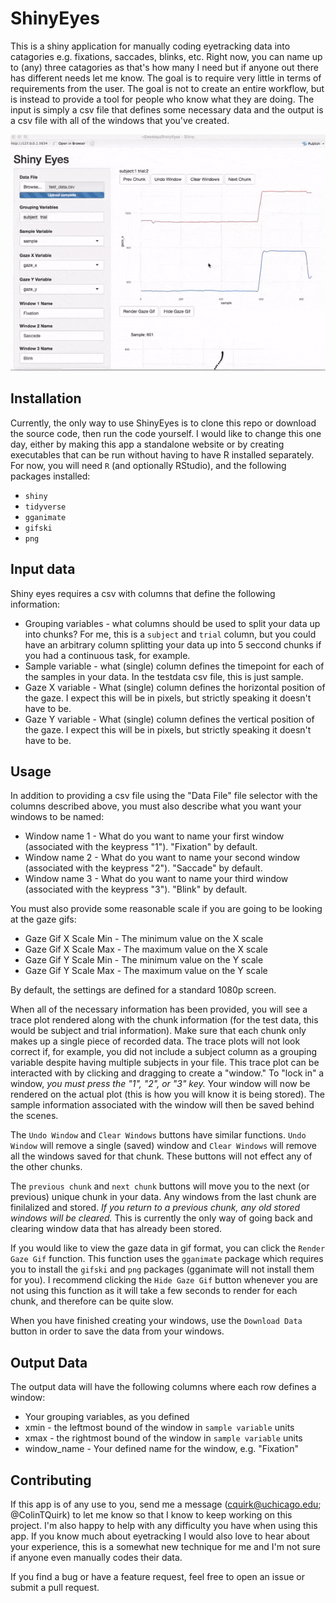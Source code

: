 # ShinyEyes

This is a shiny application for manually coding eyetracking data into catagories e.g. fixations, saccades, blinks, etc. Right now, you can name up to (any) three catagories as that's how many I need but if anyone out there has different needs let me know. The goal is to require very little in terms of requirements from the user. The goal is not to create an entire workflow, but is instead to provide a tool for people who know what they are doing. The input is simply a csv file that defines some necessary data and the output is a csv file with all of the windows that you've created.

![example.gif](example.gif)

## Installation

Currently, the only way to use ShinyEyes is to clone this repo or download the source code, then run the code yourself. I would like to change this one day, either by making this app a standalone website or by creating executables that can be run without having to have R installed separately. For now, you will need `R` (and optionally RStudio), and the following packages installed:

- `shiny`
- `tidyverse`
- `gganimate`
- `gifski`
- `png`

## Input data

Shiny eyes requires a csv with columns that define the following information:

- Grouping variables - what columns should be used to split your data up into chunks? For me, this is a `subject` and `trial` column, but you could have an arbitrary column splitting your data up into 5 seccond chunks if you had a continuous task, for example.
- Sample variable - what (single) column defines the timepoint for each of the samples in your data. In the testdata csv file, this is just sample.
- Gaze X variable - What (single) column defines the horizontal position of the gaze. I expect this will be in pixels, but strictly speaking it doesn't have to be.
- Gaze Y variable - What (single) column defines the vertical position of the gaze. I expect this will be in pixels, but strictly speaking it doesn't have to be.

## Usage

In addition to providing a csv file using the "Data File" file selector with the columns described above, you must also describe what you want your windows to be named:

- Window name 1 - What do you want to name your first window (associated with the keypress "1"). "Fixation" by default.
- Window name 2 - What do you want to name your second window (associated with the keypress "2"). "Saccade" by default.
- Window name 3 - What do you want to name your third window (associated with the keypress "3"). "Blink" by default.

You must also provide some reasonable scale if you are going to be looking at the gaze gifs:

- Gaze Gif X Scale Min - The minimum value on the X scale
- Gaze Gif X Scale Max - The maximum value on the X scale
- Gaze Gif Y Scale Min - The minimum value on the Y scale
- Gaze Gif Y Scale Max - The maximum value on the Y scale

By default, the settings are defined for a standard 1080p screen.

When all of the necessary information has been provided, you will see a trace plot rendered along with the chunk information (for the test data, this would be subject and trial information). Make sure that each chunk only makes up a single piece of recorded data. The trace plots will not look correct if, for example, you did not include a subject column as a grouping variable despite having multiple subjects in your file. This trace plot can be interacted with by clicking and dragging to create a "window." To "lock in" a window, *you must press the "1", "2", or "3" key.* Your window will now be rendered on the actual plot (this is how you will know it is being stored). The sample information associated with the window will then be saved behind the scenes.

The `Undo Window` and `Clear Windows` buttons have similar functions. `Undo Window` will remove a single (saved) window and `Clear Windows` will remove all the windows saved for that chunk. These buttons will not effect any of the other chunks.

The `previous chunk` and `next chunk` buttons will move you to the next (or previous) unique chunk in your data. Any windows from the last chunk are finilalized and stored. *If you return to a previous chunk, any old stored windows will be cleared.* This is currently the only way of going back and clearing window data that has already been stored.

If you would like to view the gaze data in gif format, you can click the `Render Gaze Gif` function. This function uses the `gganimate` package which requires you to install the `gifski` and `png` packages (gganimate will not install them for you). I recommend clicking the `Hide Gaze Gif` button whenever you are not using this function as it will take a few seconds to render for each chunk, and therefore can be quite slow.

When you have finished creating your windows, use the `Download Data` button in order to save the data from your windows.

## Output Data

The output data will have the following columns where each row defines a window:

- Your grouping variables, as you defined
- xmin - the leftmost bound of the window in `sample variable` units
- xmax - the rightmost bound of the window in `sample variable` units
- window_name - Your defined name for the window, e.g. "Fixation"

## Contributing

If this app is of any use to you, send me a message (cquirk@uchicago.edu; @ColinTQuirk) to let me know so that I know to keep working on this project. I'm also happy to help with any difficulty you have when using this app. If you know much about eyetracking I would also love to hear about your experience, this is a somewhat new technique for me and I'm not sure if anyone even manually codes their data.

If you find a bug or have a feature request, feel free to open an issue or submit a pull request. 